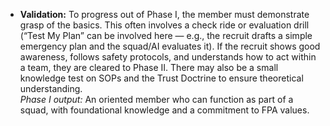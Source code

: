 - **Validation:** To progress out of Phase I, the member must demonstrate grasp of the basics. This often involves a check ride or evaluation drill (“Test My Plan” can be involved here — e.g., the recruit drafts a simple emergency plan and the squad/AI evaluates it). If the recruit shows good awareness, follows safety protocols, and understands how to act within a team, they are cleared to Phase II. There may also be a small knowledge test on SOPs and the Trust Doctrine to ensure theoretical understanding.  
_Phase I output:_ An oriented member who can function as part of a squad, with foundational knowledge and a commitment to FPA values.